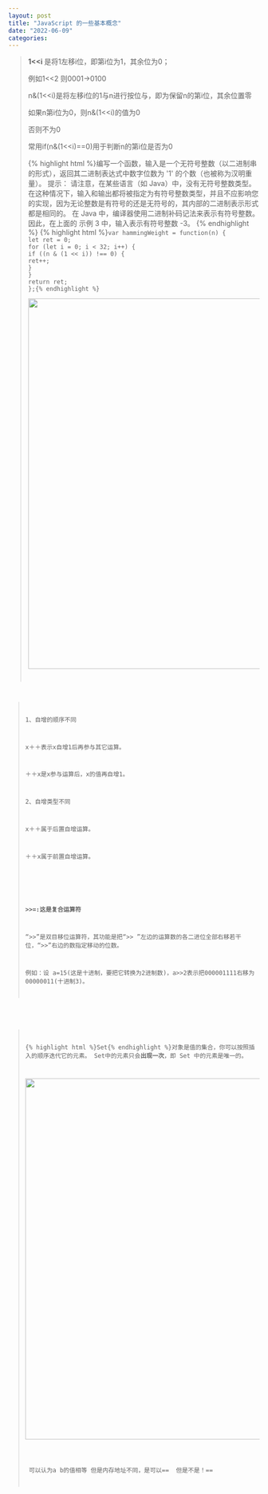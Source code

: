 ```yaml
---
layout: post
title: "JavaScript 的一些基本概念"
date: "2022-06-09"
categories: 
---
```

<blockquote> 
<p><strong>1&lt;&lt;i </strong>是将1左移i位，即第i位为1，其余位为0；</p> 
<p>例如1&lt;&lt;2 则0001-&gt;0100</p> 
<p>n&amp;(1&lt;&lt;i)是将左移i位的1与n进行按位与，即为保留n的第i位，其余位置零</p> 
<p>如果n第i位为0，则n&amp;(1&lt;&lt;i)的值为0</p> 
<p>否则不为0</p> 
<p>常用if(n&amp;(1&lt;&lt;i)==0)用于判断n的第i位是否为0</p> 
{% highlight html %}编写一个函数，输入是一个无符号整数（以二进制串的形式），返回其二进制表达式中数字位数为 '1' 的个数（也被称为汉明重量）。
提示：
请注意，在某些语言（如 Java）中，没有无符号整数类型。在这种情况下，输入和输出都将被指定为有符号整数类型，并且不应影响您的实现，因为无论整数是有符号的还是无符号的，其内部的二进制表示形式都是相同的。
在 Java 中，编译器使用二进制补码记法来表示有符号整数。因此，在上面的 示例 3 中，输入表示有符号整数 -3。
{% endhighlight %} 
{% highlight html %}<code class="language-javascript">var hammingWeight = function(n) {
let ret = 0;
for (let i = 0; i &lt; 32; i++) {
if ((n &amp; (1 &lt;&lt; i)) !== 0) {
ret++;
}
}
return ret;
};{% endhighlight %} 
<p><img alt="" height="742" src="https://img-blog.csdnimg.cn/8c4333afd4154d8a99a2b6e79a5fd415.png?x-oss-process=image/watermark,type_d3F5LXplbmhlaQ,shadow_50,text_Q1NETiBA6K645aKo44Gu5bCP6J206J22,size_20,color_FFFFFF,t_70,g_se,x_16" width="1200"></p> 
</blockquote> 
<blockquote> 
<p>1、自增的顺序不同</p> 
<p>x＋＋表示x自增1后再参与其它运算。</p> 
<p>＋＋x是x参与运算后，x的值再自增1。</p> 
<p>2、自增类型不同</p> 
<p>x＋＋属于后置自增运算。</p> 
<p>＋＋x属于前置自增运算。<img alt="" src="https://img-blog.csdnimg.cn/2e39a02c8fd9474fae0d3b8e0ef4bcd5.png?x-oss-process=image/watermark,type_d3F5LXplbmhlaQ,shadow_50,text_Q1NETiBA6K645aKo44Gu5bCP6J206J22,size_20,color_FFFFFF,t_70,g_se,x_16"></p> 
<p> </p> 
<p><strong>&gt;&gt;=:这是复合运算符</strong></p> 
<p>“&gt;&gt;”是双目移位运算符，其功能是把“&gt;&gt; ”左边的运算数的各二进位全部右移若干位，“&gt;&gt;”右边的数指定移动的位数。</p> 
<p>例如：设 a=15(这是十进制，要把它转换为2进制数)，a&gt;&gt;2表示把000001111右移为00000011(十进制3)。</p> 
</blockquote> 
<p></p> 
<blockquote> 
<p>{% highlight html %}Set{% endhighlight %}对象是值的集合，你可以按照插入的顺序迭代它的元素。 Set中的元素只会<strong>出现一次</strong>，即 Set 中的元素是唯一的。<img alt="" src="https://img-blog.csdnimg.cn/3bac921a12e041dd8c129d2947db40d2.png?x-oss-process=image/watermark,type_d3F5LXplbmhlaQ,shadow_50,text_Q1NETiBA6K645aKo44Gu5bCP6J206J22,size_20,color_FFFFFF,t_70,g_se,x_16"></p> 
<p><img alt="" height="723" src="https://img-blog.csdnimg.cn/7517aec119cb42aba838222caf036353.png?x-oss-process=image/watermark,type_d3F5LXplbmhlaQ,shadow_50,text_Q1NETiBA6K645aKo44Gu5bCP6J206J22,size_20,color_FFFFFF,t_70,g_se,x_16" width="705"> </p> 
<p> 可以认为a b的值相等 但是内存地址不同，是可以==  但是不是！==</p> 
</blockquote>

